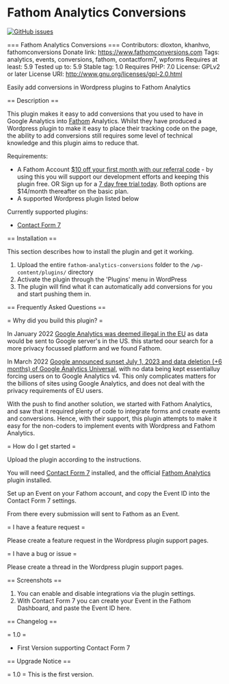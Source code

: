 # Fathom Analytics Conversions

[![GitHub issues](https://img.shields.io/github/issues/65/fathom-analytics-conversions)](https://github.com/65/fathom-analytics-conversions/issues) 

=== Fathom Analytics Conversions ===
Contributors: dloxton, khanhvo, fathomconversions
Donate link: https://www.fathomconversions.com
Tags: analytics, events, conversions, fathom, contactform7, wpforms
Requires at least: 5.9
Tested up to: 5.9
Stable tag: 1.0
Requires PHP: 7.0
License: GPLv2 or later
License URI: http://www.gnu.org/licenses/gpl-2.0.html

Easily add conversions in Wordpress plugins to Fathom Analytics

== Description ==

This plugin makes it easy to add conversions that you used to have in Google Analytics into [Fathom](https://usefathom.com) Analytics. Whilst they have produced a Wordpress plugin to make it easy to place their tracking code on the page, the ability to add conversions still requires some level of technical knowledge and this plugin aims to reduce that. 

Requirements:
*   A Fathom Account [$10 off your first month with our referral code](https://usefathom.com/ref/LBSJIU) - by using this you will support our development efforts and keeping this plugin free. OR Sign up for a [7 day free trial today](https://app.usefathom.com/register). Both options are $14/month thereafter on the basic plan.
*   A supported Wordpress plugin listed below

Currently supported plugins: 

*   [Contact Form 7](https://wordpress.org/plugins/contact-form-7/)

== Installation ==

This section describes how to install the plugin and get it working.

1. Upload the entire `fathom-analytics-conversions` folder to the `/wp-content/plugins/` directory
1. Activate the plugin through the 'Plugins' menu in WordPress
1. The plugin will find what it can automatically add conversions for you and start pushing them in. 


== Frequently Asked Questions ==

= Why did you build this plugin? =

In January 2022 [Google Analytics was deemed illegal in the EU](https://www.sixfive.com.au/2022/02/austrian-dpa-rules-that-google-analytics-is-not-gdpr-compliant/) as data would be sent to Google server's in the US. this started oour search for a more privacy focussed platform and we found Fathom. 

In March 2022 [Google announced sunset July 1, 2023 and data deletion (+6 months) of Google Analytics Universal](https://www.searchenginejournal.com/google-sunsetting-universal-analytics-in-2023/442168/), with no data being kept essentialluy forcing users on to Google Analytics v4. This only complicates matters for the billions of sites using Google Analytics, and does not deal with the privacy requirements of EU users. 

With the push to find another solution, we started with Fathom Analytics, and saw that it required plenty of code to integrate forms and create events and conversions. Hence, with their support, this plugin attempts to make it easy for the non-coders to implement events with Wordpress and Fathom Analytics. 

= How do I get started =

Upload the plugin according to the instructions. 

You will need [Contact Form 7](https://wordpress.org/plugins/contact-form-7/) installed, and the official [Fathom Analytics](https://wordpress.org/plugins/fathom-analytics/) plugin installed.

Set up an Event on your Fathom account, and copy the Event ID into the Contact Form 7 settings. 

From there every submission will sent to Fathom as an Event. 

= I have a feature request = 

Please create a feature request in the Wordpress plugin support pages. 


= I have a bug or issue = 

Please create a thread in the Wordpress plugin support pages. 




== Screenshots ==

1. You can enable and disable integrations via the plugin settings. 
2. With Contact Form 7 you can create your Event in the Fathom Dashboard, and paste the Event ID here. 

== Changelog ==

= 1.0 =
* First Version supporting Contact Form 7


== Upgrade Notice ==

= 1.0 =
This is the first version.